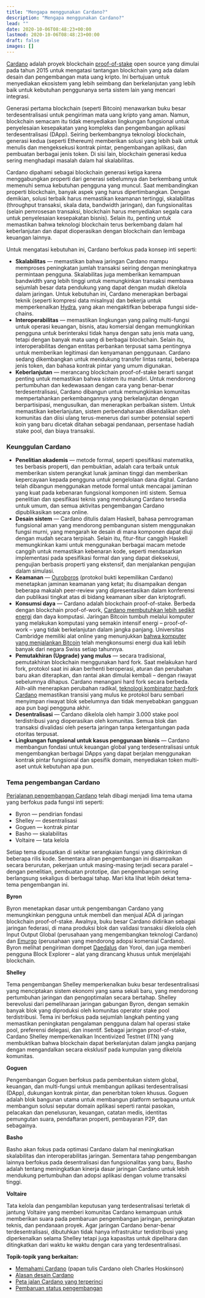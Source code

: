 ```yaml
---
title: "Mengapa menggunakan Cardano?"
description: "Mengapa menggunakan Cardano?"
lead: ""
date: 2020-10-06T08:48:23+00:00
lastmod: 2020-10-06T08:48:23+00:00
draft: false
images: []
---
```


[Cardano](https://cardano.org/) adalah proyek blockchain [proof-of-stake](https://docs.cardano.org/new-to-cardano/proof-of-stake) open source yang dimulai pada tahun 2015 untuk mengatasi tantangan blockchain yang ada dalam desain dan pengembangan mata uang kripto. Ini bertujuan untuk menyediakan ekosistem yang lebih seimbang dan berkelanjutan yang lebih baik untuk kebutuhan penggunanya serta sistem lain yang mencari integrasi.

Generasi pertama blockchain (seperti Bitcoin) menawarkan buku besar terdesentralisasi untuk pengiriman mata uang kripto yang aman. Namun, blockchain semacam itu tidak menyediakan lingkungan fungsional untuk penyelesaian kesepakatan yang kompleks dan pengembangan aplikasi terdesentralisasi (DApp). Seiring berkembangnya teknologi blockchain, generasi kedua (seperti Ethereum) memberikan solusi yang lebih baik untuk menulis dan mengeksekusi kontrak pintar, pengembangan aplikasi, dan pembuatan berbagai jenis token. Di sisi lain, blockchain generasi kedua sering menghadapi masalah dalam hal skalabilitas.

Cardano dipahami sebagai blockchain generasi ketiga karena menggabungkan properti dari generasi sebelumnya dan berkembang untuk memenuhi semua kebutuhan pengguna yang muncul. Saat membandingkan properti blockchain, banyak aspek yang harus dipertimbangkan. Dengan demikian, solusi terbaik harus memastikan keamanan tertinggi, skalabilitas (throughput transaksi, skala data, bandwidth jaringan), dan fungsionalitas (selain pemrosesan transaksi, blockchain harus menyediakan segala cara untuk penyelesaian kesepakatan bisnis). Selain itu, penting untuk memastikan bahwa teknologi blockchain terus berkembang dalam hal keberlanjutan dan dapat dioperasikan dengan blockchain dan lembaga keuangan lainnya.

Untuk mengatasi kebutuhan ini, Cardano berfokus pada konsep inti seperti:

- **Skalabilitas** — memastikan bahwa jaringan Cardano mampu memproses peningkatan jumlah transaksi seiring dengan meningkatnya permintaan pengguna. Skalabilitas juga memberikan kemampuan bandwidth yang lebih tinggi untuk memungkinkan transaksi membawa sejumlah besar data pendukung yang dapat dengan mudah dikelola dalam jaringan. Untuk kebutuhan ini, Cardano menerapkan berbagai teknik (seperti kompresi data misalnya) dan bekerja untuk memperkenalkan [Hydra](https://iohk.io/en/research/library/papers/hydra-fast-isomorphic-state-channels/), yang akan mengaktifkan beberapa fungsi side-chains.
- **Interoperabilitas** — memastikan lingkungan yang paling multi-fungsi untuk operasi keuangan, bisnis, atau komersial dengan memungkinkan pengguna untuk berinteraksi tidak hanya dengan satu jenis mata uang, tetapi dengan banyak mata uang di berbagai blockchain. Selain itu, interoperabilitas dengan entitas perbankan terpusat sama pentingnya untuk memberikan legitimasi dan kenyamanan penggunaan. Cardano sedang dikembangkan untuk mendukung transfer lintas rantai, beberapa jenis token, dan bahasa kontrak pintar yang umum digunakan.
- **Keberlanjutan** — merancang blockchain proof-of-stake berarti sangat penting untuk memastikan bahwa sistem itu mandiri. Untuk mendorong pertumbuhan dan kedewasaan dengan cara yang benar-benar terdesentralisasi, Cardano dibangun untuk memungkinkan komunitas mempertahankan perkembangannya yang berkelanjutan dengan berpartisipasi, mengusulkan, dan menerapkan perbaikan sistem. Untuk memastikan keberlanjutan, sistem perbendaharaan dikendalikan oleh komunitas dan diisi ulang terus-menerus dari sumber potensial seperti koin yang baru dicetak ditahan sebagai pendanaan, persentase hadiah stake pool, dan biaya transaksi.

### Keunggulan Cardano

- **Penelitian akademis** — metode formal, seperti spesifikasi matematika, tes berbasis properti, dan pembuktian, adalah cara terbaik untuk memberikan sistem perangkat lunak jaminan tinggi dan memberikan kepercayaan kepada pengguna untuk pengelolaan dana digital. Cardano telah dibangun menggunakan metode formal untuk mencapai jaminan yang kuat pada kebenaran fungsional komponen inti sistem. Semua penelitian dan spesifikasi teknis yang mendukung Cardano tersedia untuk umum, dan semua aktivitas pengembangan Cardano dipublikasikan secara online.
- **Desain sistem** — Cardano ditulis dalam Haskell, bahasa pemrograman fungsional aman yang mendorong pembangunan sistem menggunakan fungsi murni, yang mengarah ke desain di mana komponen dapat diuji dengan mudah secara terpisah. Selain itu, fitur-fitur canggih Haskell memungkinkan kami untuk menggunakan berbagai macam metode canggih untuk memastikan kebenaran kode, seperti mendasarkan implementasi pada spesifikasi formal dan yang dapat dieksekusi, pengujian berbasis properti yang ekstensif, dan menjalankan pengujian dalam simulasi.
- **Keamanan** — [Ouroboros](https://iohk.io/en/blog/posts/2020/06/23/the-ouroboros-path-to-decentralization/) (protokol bukti kepemilikan Cardano) menetapkan jaminan keamanan yang ketat; itu disampaikan dengan beberapa makalah peer-review yang dipresentasikan dalam konferensi dan publikasi tingkat atas di bidang keamanan siber dan kriptografi.
- **Konsumsi daya** — Cardano adalah blockchain proof-of-stake. Berbeda dengan blockchain proof-of-work, [Cardano membutuhkan lebih sedikit energi](https://iohk.io/en/blog/posts/2021/08/17/why-they-re-calling-cardano-the-green-blockchain/) dan daya komputasi. Jaringan Bitcoin tumbuh melalui komputer yang melakukan komputasi yang semakin intensif energi – proof-of-work – yang tidak berkelanjutan dalam jangka panjang. Universitas Cambridge memiliki alat online yang menunjukkan [bahwa komputer yang menjalankan Bitcoin](https://ccaf.io/cbeci/index) telah mengkonsumsi energi dua kali lebih banyak dari negara Swiss setiap tahunnya.
- **Pemutakhiran (Upgrade) yang mulus** — secara tradisional, pemutakhiran blockchain menggunakan hard fork. Saat melakukan hard fork, protokol saat ini akan berhenti beroperasi, aturan dan perubahan baru akan diterapkan, dan rantai akan dimulai kembali – dengan riwayat sebelumnya dihapus. Cardano menangani hard fork secara berbeda. Alih-alih menerapkan perubahan radikal, [teknologi kombinator hard-fork Cardano](https://iohk.io/en/blog/posts/2020/05/07/combinator-makes-easy-work-of-shelley-hard-fork/) memastikan transisi yang mulus ke protokol baru sembari menyimpan riwayat blok sebelumnya dan tidak menyebabkan gangguan apa pun bagi pengguna akhir.
- **Desentralisasi** — Cardano dikelola oleh hampir 3.000 stake pool terdistribusi yang dioperasikan oleh komunitas. Semua blok dan transaksi divalidasi oleh peserta jaringan tanpa ketergantungan pada otoritas terpusat.
- **Lingkungan fungsional untuk kasus penggunaan bisnis** — Cardano membangun fondasi untuk keuangan global yang terdesentralisasi untuk mengembangkan berbagai DApps yang dapat berjalan menggunakan kontrak pintar fungsional dan spesifik domain, menyediakan token multi-aset untuk kebutuhan apa pun.

### Tema pengembangan Cardano

[Perjalanan pengembangan Cardano](https://roadmap.cardano.org/en/) telah dibagi menjadi lima tema utama yang berfokus pada fungsi inti seperti:

- Byron — pendirian fondasi
- Shelley — desentralisasi
- Goguen — kontrak pintar
- Basho — skalabilitas
- Voltaire — tata kelola

Setiap tema dipusatkan di sekitar serangkaian fungsi yang dikirimkan di beberapa rilis kode. Sementara aliran pengembangan ini disampaikan secara berurutan, pekerjaan untuk masing-masing terjadi secara paralel – dengan penelitian, pembuatan prototipe, dan pengembangan sering berlangsung sekaligus di berbagai tahap. Mari kita lihat lebih dekat tema-tema pengembangan ini.

**Byron**

Byron menetapkan dasar untuk pengembangan Cardano yang memungkinkan pengguna untuk membeli dan menjual ADA di jaringan blockchain proof-of-stake. Awalnya, buku besar Cardano didirikan sebagai jaringan federasi, di mana produksi blok dan validasi transaksi dikelola oleh Input Output Global (perusahaan yang mengembangkan teknologi Cardano) dan [Emurgo](https://emurgo.io/) (perusahaan yang mendorong adopsi komersial Cardano). Byron melihat pengiriman dompet [Daedalus](https://docs.cardano.org/cardano-components/daedalus-wallet) dan Yoroi, dan juga memberi pengguna Block Explorer – alat yang dirancang khusus untuk menjelajahi blockchain.

**Shelley**

Tema pengembangan Shelley memperkenalkan buku besar terdesentralisasi yang menciptakan sistem ekonomi yang sama sekali baru, yang mendorong pertumbuhan jaringan dan pengoptimalan secara bertahap. Shelley berevolusi dari pemeliharaan jaringan gabungan Byron, dengan semakin banyak blok yang diproduksi oleh komunitas operator stake pool terdistribusi. Tema ini berfokus pada sejumlah langkah penting yang memastikan peningkatan pengalaman pengguna dalam hal operasi stake pool, preferensi delegasi, dan insentif. Sebagai jaringan proof-of-stake, Cardano Shelley memperkenalkan Incentivized Testnet (ITN) yang membuktikan bahwa blockchain dapat berkelanjutan dalam jangka panjang dengan mengandalkan secara eksklusif pada kumpulan yang dikelola komunitas.

**Goguen**

Pengembangan Goguen berfokus pada pembentukan sistem global, keuangan, dan multi-fungsi untuk membangun aplikasi terdesentralisasi (DApp), dukungan kontrak pintar, dan penerbitan token khusus. Goguen adalah blok bangunan utama untuk membangun platform serbaguna untuk membangun solusi seputar domain aplikasi seperti rantai pasokan, pelacakan dan penelusuran, keuangan, catatan medis, identitas pemungutan suara, pendaftaran properti, pembayaran P2P, dan sebagainya.

**Basho**

Basho akan fokus pada optimasi Cardano dalam hal meningkatkan skalabilitas dan interoperabilitas jaringan. Sementara tahap pengembangan lainnya berfokus pada desentralisasi dan fungsionalitas yang baru, Basho adalah tentang meningkatkan kinerja dasar jaringan Cardano untuk lebih mendukung pertumbuhan dan adopsi aplikasi dengan volume transaksi tinggi.

**Voltaire**

Tata kelola dan pengambilan keputusan yang terdesentralisasi terletak di jantung Voltaire yang memberi komunitas Cardano kemampuan untuk memberikan suara pada pembaruan pengembangan jaringan, peningkatan teknis, dan pendanaan proyek. Agar jaringan Cardano benar-benar terdesentralisasi, dibutuhkan tidak hanya infrastruktur terdistribusi yang diperkenalkan selama Shelley tetapi juga kapasitas untuk dipelihara dan ditingkatkan dari waktu ke waktu dengan cara yang terdesentralisasi.

**Topik-topik yang berkaitan:**

- [Memahami Cardano](https://www.youtube.com/watch?v=Ja9D0kpksxw) (papan tulis Cardano oleh Charles Hoskinson)
- [Alasan desain Cardano](https://docs.cardano.org/explore-cardano/cardano-design-rationale)
- [Peta jalan Cardano yang terperinci](https://roadmap.cardano.org/en/)
- [Pembaruan status pengembangan](https://www.essentialcardano.io/development-update)
